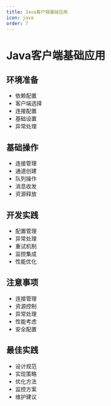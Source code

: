 ```yaml
---
title: Java客户端基础应用
icon: java
order: 7
---
```


# Java客户端基础应用

## 环境准备
- 依赖配置
- 客户端选择
- 连接配置
- 基础设置
- 异常处理

## 基础操作
- 连接管理
- 通道创建
- 队列操作
- 消息收发
- 资源释放

## 开发实践
- 配置管理
- 异常处理
- 重试机制
- 监控集成
- 性能优化

## 注意事项
- 连接管理
- 资源控制
- 异常处理
- 性能考虑
- 安全配置

## 最佳实践
- 设计规范
- 实现策略
- 优化方法
- 监控方案
- 维护建议
